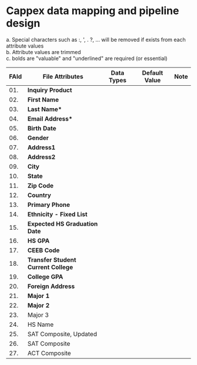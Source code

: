 # Cappex data mapping and pipeline design


a. Special characters such as :, ', . ?, ... will be removed if exists from each attribute values <br />
b. Attribute values are trimmed <br />
c. bolds are "valuable" and "underlined" are required (or essential)<br />

|  FAId  | File Attributes                         | Data Types            | Default Value | Note |
| ------ | --------------------------------------- | --------------------- | ------------- | ---- |
| 01.    | <b>Inquiry Product</b>                  |                       |               |      |
| 02.    | <b>First Name</b>                       |                       |               |      |
| 03.    | <b>Last Name*</b>                       |                       |               |      |
| 04.    | <b>Email Address*</b>                   |                       |               |      |
| 05.    | <b>Birth Date</b>                       |                       |               |      |
| 06.    | <b>Gender</b>                           |                       |               |      |
| 07.    | <b>Address1</b>                         |                       |               |      |
| 08.    | <b>Address2</b>                         |                       |               |      |
| 09.    | <b>City</b>                             |                       |               |      |
| 10.    | <b>State</b>                            |                       |               |      |
| 11.    | <b>Zip Code</b>                         |                       |               |      |
| 12.    | <b>Country</b>                          |                       |               |      |
| 13.    | <b>Primary Phone</b>                    |                       |               |      |
| 14.    | <b>Ethnicity - Fixed List</b>           |                       |               |      |
| 15.    | <b>Expected HS Graduation Date</b>      |                       |               |      |
| 16.    | <b>HS GPA</b>                           |                       |               |      |
| 17.    | <b>CEEB Code</b>                        |                       |               |      |
| 18.    | <b>Transfer Student Current College</b> |                       |               |      |
| 19.    | <b>College GPA</b>                      |                       |               |      |
| 20.    | <b>Foreign Address</b>                  |                       |               |      |
| 21.    | <b>Major 1</b>                          |                       |               |      |
| 22.    | <b>Major 2</b>                          |                       |               |      |
| 23.    | Major 3                                 |                       |               |      |
| 24.    | HS Name                                 |                       |               |      |
| 25.    | SAT Composite, Updated                  |                       |               |      |
| 26.    | SAT Composite                           |                       |               |      |
| 27.    | ACT Composite                           |                       |               |      |



<!--
<table> 
  <tr><th><b><u>Test Head</u></b></th></tr> 
  <tr><td>Test Data</td></tr> 
</table>
In same order as original file:
===============================
Inquiry Product
First Name
Last Name
Email Address
Birth Date
Gender
Address1
Address2
Foreign Address
City
State
Zip Code
Country
Primary Phone
Ethnicity - Fixed List
Expected HS Graduation Date
HS GPA
SAT Composite, Updated
SAT Composite
ACT Composite
HS Name
CEEB Code
Major 1
Major 2
Major 3
Transfer Student Current College
College GPA
-->
